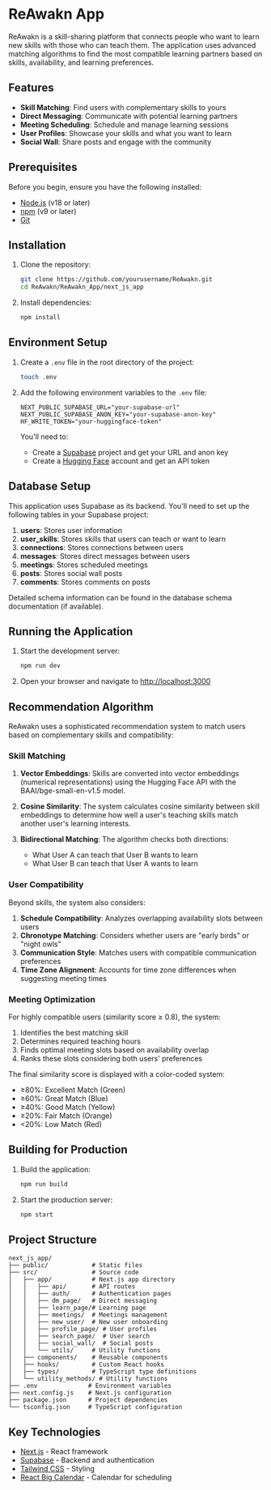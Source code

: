 # ReAwakn App

ReAwakn is a skill-sharing platform that connects people who want to learn new skills with those who can teach them. The application uses advanced matching algorithms to find the most compatible learning partners based on skills, availability, and learning preferences.

## Features

- **Skill Matching**: Find users with complementary skills to yours
- **Direct Messaging**: Communicate with potential learning partners
- **Meeting Scheduling**: Schedule and manage learning sessions
- **User Profiles**: Showcase your skills and what you want to learn
- **Social Wall**: Share posts and engage with the community

## Prerequisites

Before you begin, ensure you have the following installed:

- [Node.js](https://nodejs.org/) (v18 or later)
- [npm](https://www.npmjs.com/) (v9 or later)
- [Git](https://git-scm.com/)

## Installation

1. Clone the repository:

   ```bash
   git clone https://github.com/yourusername/ReAwakn.git
   cd ReAwakn/ReAwakn_App/next_js_app
   ```

2. Install dependencies:
   ```bash
   npm install
   ```

## Environment Setup

1. Create a `.env` file in the root directory of the project:

   ```bash
   touch .env
   ```

2. Add the following environment variables to the `.env` file:

   ```
   NEXT_PUBLIC_SUPABASE_URL="your-supabase-url"
   NEXT_PUBLIC_SUPABASE_ANON_KEY="your-supabase-anon-key"
   HF_WRITE_TOKEN="your-huggingface-token"
   ```

   You'll need to:

   - Create a [Supabase](https://supabase.com/) project and get your URL and anon key
   - Create a [Hugging Face](https://huggingface.co/) account and get an API token

## Database Setup

This application uses Supabase as its backend. You'll need to set up the following tables in your Supabase project:

1. **users**: Stores user information
2. **user_skills**: Stores skills that users can teach or want to learn
3. **connections**: Stores connections between users
4. **messages**: Stores direct messages between users
5. **meetings**: Stores scheduled meetings
6. **posts**: Stores social wall posts
7. **comments**: Stores comments on posts

Detailed schema information can be found in the database schema documentation (if available).

## Running the Application

1. Start the development server:

   ```bash
   npm run dev
   ```

2. Open your browser and navigate to [http://localhost:3000](http://localhost:3000)

## Recommendation Algorithm

ReAwakn uses a sophisticated recommendation system to match users based on complementary skills and compatibility:

### Skill Matching

1. **Vector Embeddings**: Skills are converted into vector embeddings (numerical representations) using the Hugging Face API with the BAAI/bge-small-en-v1.5 model.

2. **Cosine Similarity**: The system calculates cosine similarity between skill embeddings to determine how well a user's teaching skills match another user's learning interests.

3. **Bidirectional Matching**: The algorithm checks both directions:
   - What User A can teach that User B wants to learn
   - What User B can teach that User A wants to learn

### User Compatibility

Beyond skills, the system also considers:

1. **Schedule Compatibility**: Analyzes overlapping availability slots between users
2. **Chronotype Matching**: Considers whether users are "early birds" or "night owls"
3. **Communication Style**: Matches users with compatible communication preferences
4. **Time Zone Alignment**: Accounts for time zone differences when suggesting meeting times

### Meeting Optimization

For highly compatible users (similarity score ≥ 0.8), the system:

1. Identifies the best matching skill
2. Determines required teaching hours
3. Finds optimal meeting slots based on availability overlap
4. Ranks these slots considering both users' preferences

The final similarity score is displayed with a color-coded system:

- ≥80%: Excellent Match (Green)
- ≥60%: Great Match (Blue)
- ≥40%: Good Match (Yellow)
- ≥20%: Fair Match (Orange)
- <20%: Low Match (Red)

## Building for Production

1. Build the application:

   ```bash
   npm run build
   ```

2. Start the production server:
   ```bash
   npm start
   ```

## Project Structure

```
next_js_app/
├── public/            # Static files
├── src/               # Source code
│   ├── app/           # Next.js app directory
│   │   ├── api/       # API routes
│   │   ├── auth/      # Authentication pages
│   │   ├── dm_page/   # Direct messaging
│   │   ├── learn_page/# Learning page
│   │   ├── meetings/  # Meetings management
│   │   ├── new_user/  # New user onboarding
│   │   ├── profile_page/ # User profiles
│   │   ├── search_page/  # User search
│   │   ├── social_wall/  # Social posts
│   │   └── utils/     # Utility functions
│   ├── components/    # Reusable components
│   ├── hooks/         # Custom React hooks
│   ├── types/         # TypeScript type definitions
│   └── utility_methods/ # Utility functions
├── .env              # Environment variables
├── next.config.js    # Next.js configuration
├── package.json      # Project dependencies
└── tsconfig.json     # TypeScript configuration
```

## Key Technologies

- [Next.js](https://nextjs.org/) - React framework
- [Supabase](https://supabase.com/) - Backend and authentication
- [Tailwind CSS](https://tailwindcss.com/) - Styling
- [React Big Calendar](https://github.com/jquense/react-big-calendar) - Calendar for scheduling
